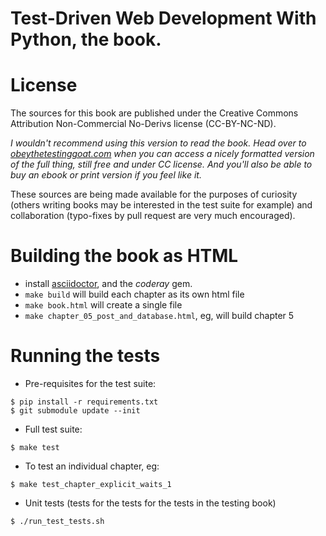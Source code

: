 # Test-Driven Web Development With Python, the book.

# License

The sources for this book are published under the Creative Commons Attribution
Non-Commercial No-Derivs license (CC-BY-NC-ND).

*I wouldn't recommend using this version to read the book.  Head over to
[obeythetestinggoat.com](https://www.obeythetestinggoat.com/pages/book.html)
when you can access a nicely formatted version of the full thing, still free
and under CC license.  And you'll also be able to buy an ebook or print version
if you feel like it.*

These sources are being made available for the purposes of curiosity 
(others writing books may be interested in the test suite for example)
and collaboration (typo-fixes by pull request are very much encouraged).


# Building the book as HTML

- install [asciidoctor](http://asciidoctor.org/), and the *coderay* gem.
- `make build` will build each chapter as its own html file
- `make book.html` will create a single file
- `make chapter_05_post_and_database.html`, eg, will build chapter 5

# Running the tests

* Pre-requisites for the test suite:
```console   
$ pip install -r requirements.txt
$ git submodule update --init
```

* Full test suite:
```console
$ make test
```

* To test an individual chapter, eg:
```console
$ make test_chapter_explicit_waits_1
```

* Unit tests (tests for the tests for the tests in the testing book)
```console
$ ./run_test_tests.sh
```
